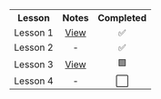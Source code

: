 <table>
    <tr>
        <th>Lesson</th>
        <th>Notes</th>
        <th>Completed</th>
    </tr>
    <tr>
        <td>Lesson 1</td>
        <td align=center><a href="../progressbar.md">View</a></td>
        <td align=center>✅</td>
    </tr>
    <tr>
        <td>Lesson 2</td>
        <td align=center>-</td>
        <td align=center>✅</td>
    </tr>
    <tr>
        <td>Lesson 3</td>
        <td align=center><a href=".">View</a></td>
        <td align=center>🟩</td>
    </tr>
    <tr>
        <td>Lesson 4</td>
        <td align=center>-</td>
        <td align=center>⬜</td>
    </tr>
</table>
